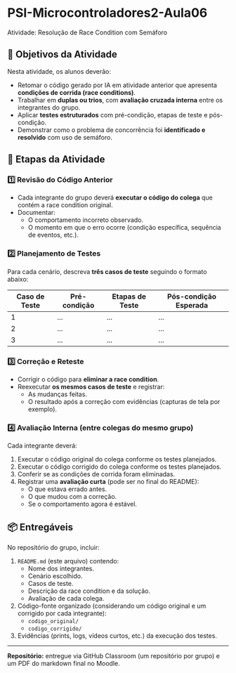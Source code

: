 # PSI-Microcontroladores2-Aula06
Atividade: Resolução de Race Condition com Semáforo

## 🎯 Objetivos da Atividade
Nesta atividade, os alunos deverão:
- Retomar o código gerado por IA em atividade anterior que apresenta **condições de corrida (race conditions)**.
- Trabalhar em **duplas ou trios**, com **avaliação cruzada interna** entre os integrantes do grupo.
- Aplicar **testes estruturados** com pré-condição, etapas de teste e pós-condição.
- Demonstrar como o problema de concorrência foi **identificado e resolvido** com uso de semáforo.

## 🧠 Etapas da Atividade

### **1️⃣ Revisão do Código Anterior**
- Cada integrante do grupo deverá **executar o código do colega** que contém a race condition original.
- Documentar:
  - O comportamento incorreto observado.
  - O momento em que o erro ocorre (condição específica, sequência de eventos, etc.).

### **2️⃣ Planejamento de Testes**
Para cada cenário, descreva **três casos de teste** seguindo o formato abaixo:

| Caso de Teste | Pré-condição | Etapas de Teste | Pós-condição Esperada |
|----------------|---------------|------------------|------------------------|
| 1 | ... | ... | ... |
| 2 | ... | ... | ... |
| 3 | ... | ... | ... |

### **3️⃣ Correção e Reteste**
- Corrigir o código para **eliminar a race condition**.
- Reexecutar **os mesmos casos de teste** e registrar:
  - As mudanças feitas.
  - O resultado após a correção com evidências (capturas de tela por exemplo).

### **4️⃣ Avaliação Interna (entre colegas do mesmo grupo)**
Cada integrante deverá:
1. Executar o código original do colega conforme os testes planejados.
2. Executar o código corrigido do colega conforme os testes planejados.
3. Conferir se as condições de corrida foram eliminadas.  
4. Registrar uma **avaliação curta** (pode ser no final do README):
   - O que estava errado antes.  
   - O que mudou com a correção.
   - Se o comportamento agora é estável.  

## 📦 Entregáveis

No repositório do grupo, incluir:
1. `README.md` (este arquivo) contendo:
   - Nome dos integrantes.
   - Cenário escolhido.
   - Casos de teste.
   - Descrição da race condition e da solução.
   - Avaliação de cada colega.
2. Código-fonte organizado (considerando um código original e um corrigido por cada integrante):
   - `codigo_original/`
   - `codigo_corrigido/`
3. Evidências (prints, logs, vídeos curtos, etc.) da execução dos testes.

---

**Repositório:** entregue via GitHub Classroom (um repositório por grupo) e um PDF do markdown final no Moodle.
